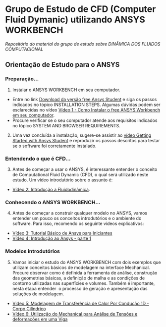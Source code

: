 # Grupo de Estudo de CFD (Computer Fluid Dymanic) utilizando ANSYS WORKBENCH
*Repositório do material do grupo de estudo sobre DINÂMICA DOS FLUIDOS COMPUTACIONAL* 

## Orientação de Estudo para o ANSYS

### Preparação...
1. Instalar o ANSYS WORKBENCH em seu computador.
* Entre no link [Download da versão free Ansys Student](https://www.ansys.com/academic/students/ansys-student) e siga os passos indicados no tópico INSTALLATION STEPS. Algumas dúvidas podem ser esclarecidas no vídeo [Vídeo 1 -  Como Instalar o free ANSYS Workbench em seu computador](https://youtu.be/mYv2VJ1btyk).
* Procure verificar se o seu computador atende aos requisitos indicados no tópico SYSTEM AND BROWSER REQUIREMENTS.
2. Uma vez concluída a instalação, sugere-se assistir ao [vídeo Getting Started with Ansys Student](https://youtu.be/GwrpAceViD8) e reproduzir os passos descritos para testar se o software foi corretamente instalado.
### Entendendo o que é CFD...
3. Antes de começar a usar o ANSYS, é interessante entender o conceito de Computational Fluid Dynamic (CFD), o qual será utilizado neste estudo. Um vídeo introdutório sobre o assunto é:
* [Vídeo 2: Introdução a Fluidodinâmica](https://youtu.be/y-63TFm9QIM).
### Conhecendo o ANSYS WORKBENCH...
4. Antes de começar a construir qualquer modelo no ANSYS, vamos entender um pouco os conceitos introdutórios e o ambiente do software. Para isso, recomendo os seguinte vídeos explicativos:
* [Vídeo 3: Tutorial Básico de Ansys para Iniciantes](https://youtu.be/aFxGct4fLoQ)
* [Vídeo 4: Introdução ao Ansys - parte 1](https://youtu.be/x_JRrMuQTaI)
### Modelos introdutórios
5. Vamos iniciar o estudo do ANSYS WORKBENCH com dois exemplos que utilizam conceitos básicos de modelagem na interface Mechanical. Procure observar como é definida a ferramenta de análise, construção das geometrias básicas, a definição de malha e as condições de contorno utilizadas nas superfícies e volumes. Também é importante, nesta etapa entender  o processo de geração e apresentação das soluções de modelagem.
* [Video 5: Modelagem de Transferência de Calor Por Condução 1D - Corpo Cilíndrico](https://youtu.be/tb8lCXSzULc)
* [Vídeo 6: Utilização do Mechanical para Análise de Tensões e deformações em uma Viga](https://youtu.be/T9KA6nGC_fE)
